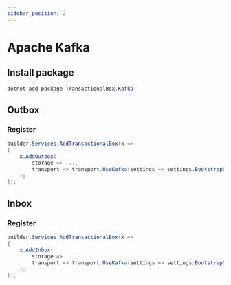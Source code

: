 ```yaml
---
sidebar_position: 2
---
```


# Apache Kafka

## Install package
```csharp
dotnet add package TransactionalBox.Kafka
```
## Outbox
### Register
```csharp
builder.Services.AddTransactionalBox(x =>
{
    x.AddOutbox(
        storage => ...,
        transport => transport.UseKafka(settings => settings.BootstrapServers = bootstrapServers)
    );
});

```

## Inbox
### Register
```csharp
builder.Services.AddTransactionalBox(x =>
{
    x.AddInbox(
        storage => ...,
        transport => transport.UseKafka(settings => settings.BootstrapServers = bootstrapServers)
    );
});

```